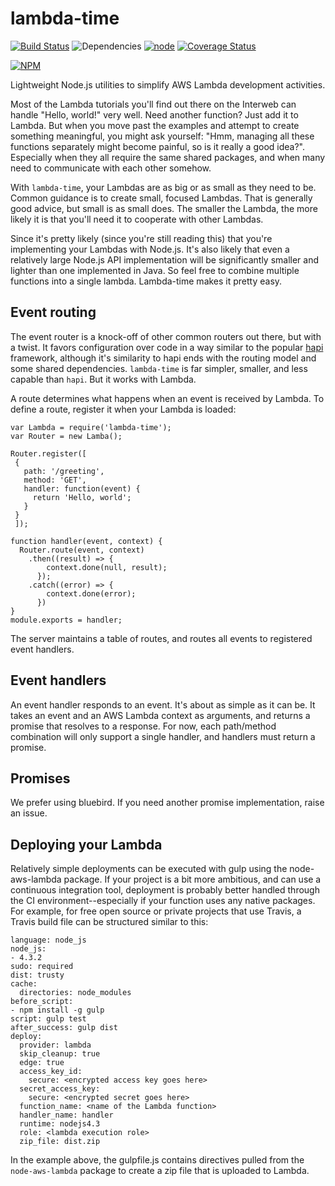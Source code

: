 # lambda-time
[![Build Status](https://travis-ci.org/jeffm13/lambda-time.svg?branch=master)](https://travis-ci.org/jeffm13/lambda-time)
![Dependencies](https://david-dm.org/jeffm13/lambda-time.svg)
[![node](https://img.shields.io/badge/Node.js-4.3.2-brightgreen.svg?maxAge=2592000)]()
[![Coverage Status](https://coveralls.io/repos/github/jeffm13/lambda-time/badge.svg?branch=master)](https://coveralls.io/github/jeffm13/lambda-time?branch=master)

[![NPM](https://nodei.co/npm/lambda-time.png)](https://nodei.co/npm/lambda-time/)


Lightweight Node.js utilities to simplify AWS Lambda development activities.  

Most of the Lambda tutorials you'll find out there on the Interweb can handle "Hello, world!" very well.  Need another function? Just add it to Lambda. But when you move past the examples and attempt to create something meaningful, you might ask yourself: "Hmm, managing all these functions separately might become painful, so is it really a good idea?".  Especially when they all require the same shared packages, and when many need to communicate with each other somehow.

With `lambda-time`, your Lambdas are as big or as small as they need to be.  Common guidance is to create small, focused Lambdas. That is generally good advice, but small is as small does. The smaller the Lambda, the more likely it is that you'll need it to cooperate with other Lambdas.

Since it's pretty likely (since you're still reading this) that you're implementing your Lambdas with Node.js.  It's also likely that even a relatively large Node.js API implementation will be significantly smaller and lighter than one implemented in Java.  So feel free to combine multiple functions into a single lambda.  Lambda-time makes it pretty easy.

## Event routing

The event router is a knock-off of other common routers out there, but with a twist.  It favors configuration over code in a way similar to the popular [hapi](http://hapijs.com) framework, although it's similarity to hapi ends with the routing model and some shared dependencies. `lambda-time` is far simpler, smaller, and less capable than `hapi`.  But it works with Lambda.

A route determines what happens when an event is received by Lambda. To define a route, register it when your Lambda is loaded:
```
var Lambda = require('lambda-time');
var Router = new Lamba();

Router.register([
 {
   path: '/greeting',
   method: 'GET',
   handler: function(event) {
     return 'Hello, world';
   }
 }
 ]);

function handler(event, context) {
  Router.route(event, context)
    .then((result) => {
        context.done(null, result);
      });
    .catch((error) => {
        context.done(error);
      })
}
module.exports = handler;
```
The server maintains a table of routes, and routes all events to registered event handlers.

## Event handlers
An event handler responds to an event. It's about as simple as it can be. It takes an event and an AWS Lambda context as arguments, and returns a promise that resolves to a response.  For now, each path/method combination will only support a single handler, and handlers must return a promise.

## Promises
We prefer using bluebird.  If you need another promise implementation, raise an issue.

## Deploying your Lambda

Relatively simple deployments can be executed with gulp using the node-aws-lambda package.  If your project is a bit more ambitious, and can use a continuous integration tool, deployment is probably better handled through the CI environment--especially if your function uses any native packages.  For example, for free open source or private projects that use Travis, a Travis build file can be structured similar to this:
```
language: node_js
node_js:
- 4.3.2
sudo: required
dist: trusty
cache:
  directories: node_modules
before_script:
- npm install -g gulp
script: gulp test
after_success: gulp dist
deploy:
  provider: lambda
  skip_cleanup: true
  edge: true
  access_key_id:
    secure: <encrypted access key goes here>
  secret_access_key:
    secure: <encrypted secret goes here>
  function_name: <name of the Lambda function>
  handler_name: handler
  runtime: nodejs4.3
  role: <lambda execution role>
  zip_file: dist.zip
```
In the example above, the gulpfile.js contains directives pulled from the `node-aws-lambda` package to create a zip file that is uploaded to Lambda.
